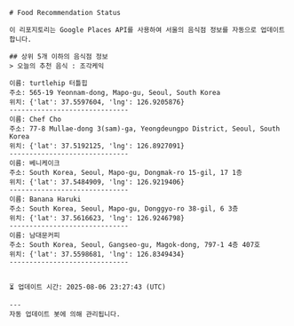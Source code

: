 
    # Food Recommendation Status

    이 리포지토리는 Google Places API를 사용하여 서울의 음식점 정보를 자동으로 업데이트합니다.

    ## 상위 5개 이하의 음식점 정보
    > 오늘의 추천 음식 : 조각케익

	이름: turtlehip 터틀힙
	주소: 565-19 Yeonnam-dong, Mapo-gu, Seoul, South Korea
	위치: {'lat': 37.5597604, 'lng': 126.9205876}
	------------------------------
	이름: Chef Cho
	주소: 77-8 Mullae-dong 3(sam)-ga, Yeongdeungpo District, Seoul, South Korea
	위치: {'lat': 37.5192125, 'lng': 126.8927091}
	------------------------------
	이름: 베니케이크
	주소: South Korea, Seoul, Mapo-gu, Dongmak-ro 15-gil, 17 1층
	위치: {'lat': 37.5484909, 'lng': 126.9219406}
	------------------------------
	이름: Banana Haruki
	주소: South Korea, Seoul, Mapo-gu, Donggyo-ro 38-gil, 6 3층
	위치: {'lat': 37.5616623, 'lng': 126.9246798}
	------------------------------
	이름: 남대문커피
	주소: South Korea, Seoul, Gangseo-gu, Magok-dong, 797-1 4층 407호
	위치: {'lat': 37.5598681, 'lng': 126.8349434}
	------------------------------


    ⏳ 업데이트 시간: 2025-08-06 23:27:43 (UTC)

    ---
    자동 업데이트 봇에 의해 관리됩니다.
    